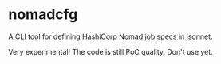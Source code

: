 # nomadcfg

A CLI tool for defining HashiCorp Nomad job specs in jsonnet.

Very experimental! The code is still PoC quality. Don't use yet.
